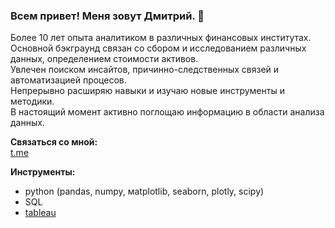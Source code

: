 ### Всем привет! Меня зовут Дмитрий. 👋

Более 10 лет опыта аналитиком в различныx финансовых институтах. <br>
Основной бэкграунд связан со сбором и исследованием различных данных, определением стоимости активов. <br>
Увлечен поиском инсайтов, причинно-следственных связей и автоматизацией процесов. <br>
Непрерывно расширяю навыки и изучаю новые инструменты и методики. <br>
В настоящий момент активно поглощаю информацию в области анализа данных.

**Связаться со мной:** <br>
[t.me](https://t.me/DmBum) <br>

**Инструменты:** <br>

- python (pandas, numpy, мatplotlib, seaborn, plotly, scipy)
- SQL 
- [tableau](https://public.tableau.com/app/profile/dmitrii.burakov/vizzes)



<!--
**BurakovvDM/BurakovvDM** is a ✨ _special_ ✨ repository because its `README.md` (this file) appears on your GitHub profile.

Here are some ideas to get you started:

- 🔭 I’m currently working on ...
- 🌱 I’m currently learning ...
- 👯 I’m looking to collaborate on ...
- 🤔 I’m looking for help with ...
- 💬 Ask me about ...
- 📫 How to reach me: ...
- 😄 Pronouns: ...
- ⚡ Fun fact: ...
-->
